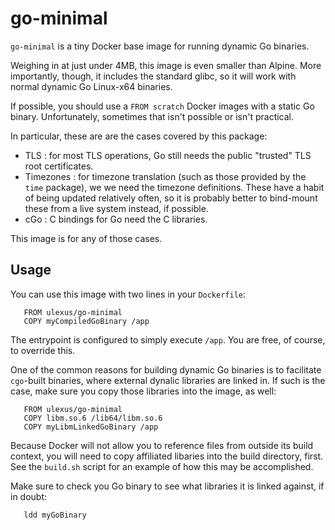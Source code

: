 # go-minimal

`go-minimal` is a tiny Docker base image for running dynamic Go binaries.

Weighing in at just under 4MB, this image is even smaller than Alpine.  More
importantly, though, it includes the standard glibc, so it will work with normal
dynamic Go Linux-x64 binaries.

If possible, you should use a `FROM scratch` Docker images with a static Go
binary.  Unfortunately, sometimes that isn't possible or isn't practical. 

In particular, these are are the cases covered by this package:

  - TLS : for most TLS operations, Go still needs the public "trusted" TLS root
certificates.
  - Timezones : for timezone translation (such as those provided by the `time`
    package), we we need the timezone definitions.  These have a habit of being
    updated relatively often, so it is probably better to bind-mount these from
    a live system instead, if possible.
  - cGo : C bindings for Go need the C libraries.

This image is for any of those cases.

## Usage

You can use this image with two lines in your `Dockerfile`:

```
   FROM ulexus/go-minimal
   COPY myCompiledGoBinary /app
```

The entrypoint is configured to simply execute `/app`.  You are free, of course,
to override this.

One of the common reasons for building dynamic Go binaries is to facilitate
`cgo`-built binaries, where external dynalic libraries are linked in.  If such
is the case, make sure you copy those libraries into the image, as well:

```
   FROM ulexus/go-minimal
   COPY libm.so.6 /lib64/libm.so.6
   COPY myLibmLinkedGoBinary /app
```

Because Docker will not allow you to reference files from outside its build
context, you will need to copy affiliated libaries into the build directory,
first.  See the `build.sh` script for an example of how this may be
accomplished.

Make sure to check you Go binary to see what libraries it is linked against, if
in doubt:

```
   ldd myGoBinary
```


